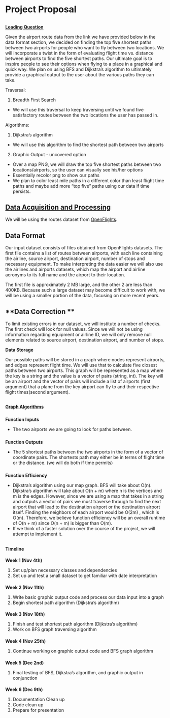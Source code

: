 
# **Project Proposal**


## 
**<span style="text-decoration:underline;">Leading Question</span>**

Given the airport route data from the link we have provided below in the data format section, we decided on finding the top five shortest paths between two airports for people who want to fly between two locations. We will incorporate a twist in the form of evaluating flight time vs. distance between airports to find the five shortest paths. Our ultimate goal is to inspire people to see their options when flying to a place in a graphical and quick way. We plan on using BFS and Dijkstra’s algorithm to ultimately provide a graphical output to the user about the various paths they can take. 

Traversal:



1. Breadth First Search 
* We will use this traversal to keep traversing until we found five satisfactory routes between the two locations the user has passed in. 

Algorithms:



1. Dijkstra’s algorithm
* We will use this algorithm to find the shortest path between two airports
2. Graphic Output - uncovered option
* Over a map PNG, we will draw the top five shortest paths between two locations/airports, so the user can visually see his/her options 
* Essentially recolor png to show our paths
* We plan to color least mile paths in a different color than least flight time paths and maybe add more “top five” paths using our data if time persists.


## **<span style="text-decoration:underline;">Data Acquisition and Processing</span>**

We will be using the routes dataset from [OpenFlights](https://openflights.org/data.html#route).


## **Data Format**

Our input dataset consists of files obtained from OpenFlights datasets. The first file contains a list of routes between airports, with each line containing the airline, source airport, destination airport, number of stops and necessary equipment. To make interpreting the data easier we will also use the airlines and airports datasets, which map the airport and airline acronyms to its full name and the airport to their location.

The first file is approximately 2 MB large, and the other 2 are less than 400KB. Because such a large dataset may become difficult to work with, we will be using a smaller portion of the data, focusing on more recent years.


## **Data Correction **

To limit existing errors in our dataset, we will institute a number of checks. The first check will look for null values. Since we will not be using information regarding equipment or airline ID, we will only remove null elements related to source airport, destination airport, and number of stops.

**Data Storage**

Our possible paths will be stored in a graph where nodes represent airports, and edges represent flight time. We will use that to calculate five closest paths between two airports. This graph will be represented as a map where the key is a string and the value is a vector of pairs (string, int). The key will be an airport and the vector of pairs will include a list of airports (first argument) that a plane from the key airport can fly to and their respective flight times(second argument). 


## 
**<span style="text-decoration:underline;">Graph Algorithms </span>**


### 
**Function Inputs**



* The two airports we are going to look for paths between. 

### 
**Function Outputs**

* The 5 shortest paths between the two airports in the form of a vector of coordinate pairs. The shortests path may either be in terms of flight time or the distance. (we will do both if time permits)

### 
**Function Efficiency**

* Dijkstra’s algorithm using our map graph. BFS will take about O(n). Dijkstra’s algorithm will take about O(n + m) where n is the vertices and m is the edges. However, since we are using a map that takes in a string and outputs a vector of pairs we must traverse through to find the next airport that will lead to the destination airport or the destination airport itself. Finding the neighbors of each airport would be O(2m) , which is O(m). Therefore, we believe function efficiency will be an overall runtime of O(n + m) since O(n + m) is bigger than O(m).
* If we think of a faster solution over the course of the project, we will attempt to implement it.

## 
**Timeline**


#### 
**Week 1 (Nov 4th)**

1. Set up/plan necessary classes and dependencies
2. Set up and test a small dataset to get familiar with date interpretation

#### 
**Week 2 (Nov 11th)**

1. Write basic graphic output code and process our data input into a graph
2. Begin shortest path algorithm (Dijkstra’s algorithm) 

#### 
**Week 3 (Nov 18th)**

1. Finish and test shortest path algorithm (Dijkstra’s algorithm) 
2. Work on BFS graph traversing algorithm

#### 
**Week 4 (Nov 25th)**

1. Continue working on graphic output code and BFS graph algorithm

#### 
**Week 5 (Dec 2nd)**

1. Final testing of BFS, Dijkstra’s algorithm, and graphic output in conjunction

#### 
**Week 6 (Dec 9th)**

1. Documentation Clean up 
2. Code clean up 
3. Prepare for presentation 

